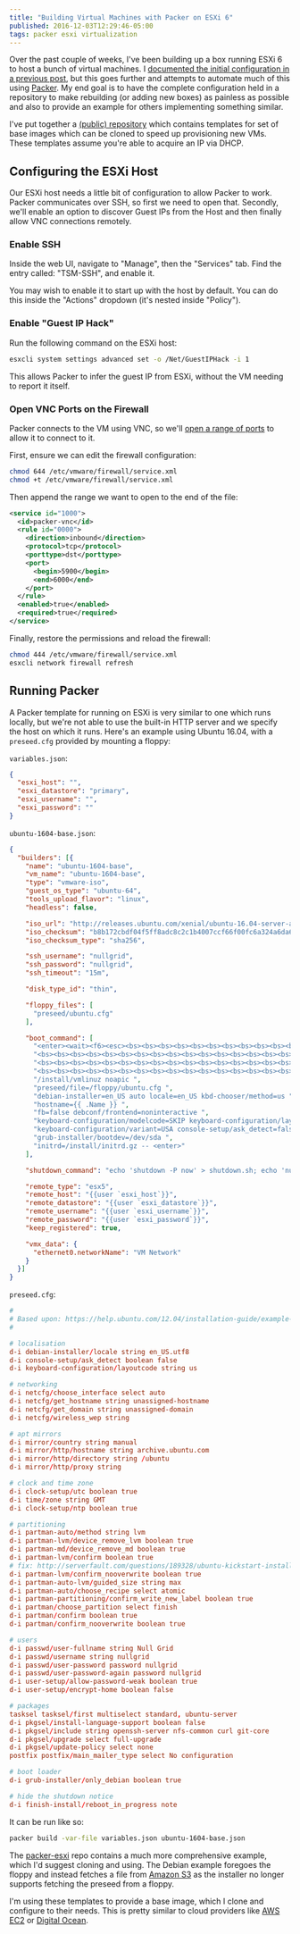 ```yaml
---
title: "Building Virtual Machines with Packer on ESXi 6"
published: 2016-12-03T12:29:46-05:00
tags: packer esxi virtualization
---
```


Over the past couple of weeks, I've been building up a box running ESXi 6 to
host a bunch of virtual machines. I [documented the initial configuration in a
previous post][hetzner_post], but this goes further and attempts to automate
much of this using [Packer][]. My end goal is to have the complete
configuration held in a repository to make rebuilding (or adding new boxes) as
painless as possible and also to provide an example for others implementing
something similar.

I've put together a [(public) repository][repo] which contains templates for
set of base images which can be cloned to speed up provisioning new VMs. These 
templates assume you're able to acquire an IP via DHCP.

## Configuring the ESXi Host

Our ESXi host needs a little bit of configuration to allow Packer to work.
Packer communicates over SSH, so first we need to open that. Secondly, we'll
enable an option to discover Guest IPs from the Host and then finally allow VNC
connections remotely.

### Enable SSH

Inside the web UI, navigate to "Manage", then the "Services" tab. Find the
entry called: "TSM-SSH", and enable it.

You may wish to enable it to start up with the host by default. You can do this
inside the "Actions" dropdown (it's nested inside "Policy").

### Enable "Guest IP Hack"

Run the following command on the ESXi host:

```sh
esxcli system settings advanced set -o /Net/GuestIPHack -i 1
```

This allows Packer to infer the guest IP from ESXi, without the VM needing to
report it itself.

### Open VNC Ports on the Firewall

Packer connects to the VM using VNC, so we'll [open a range of
ports][vmware_firewall] to allow it to connect to it.

First, ensure we can edit the firewall configuration:

```sh
chmod 644 /etc/vmware/firewall/service.xml
chmod +t /etc/vmware/firewall/service.xml
```

Then append the range we want to open to the end of the file:

```xml
<service id="1000">
  <id>packer-vnc</id>
  <rule id="0000">
    <direction>inbound</direction>
    <protocol>tcp</protocol>
    <porttype>dst</porttype>
    <port>
      <begin>5900</begin>
      <end>6000</end>
    </port>
  </rule>
  <enabled>true</enabled>
  <required>true</required>
</service>
```

Finally, restore the permissions and reload the firewall:

```sh
chmod 444 /etc/vmware/firewall/service.xml
esxcli network firewall refresh
```

## Running Packer

A Packer template for running on ESXi is very similar to one which runs
locally, but we're not able to use the built-in HTTP server and we specify the
host on which it runs. Here's an example using Ubuntu 16.04, with a
`preseed.cfg` provided by mounting a floppy:

`variables.json`:

```json
{
  "esxi_host": "",
  "esxi_datastore": "primary",
  "esxi_username": "",
  "esxi_password": ""
}
```

`ubuntu-1604-base.json`:

```json
{
  "builders": [{
    "name": "ubuntu-1604-base",
    "vm_name": "ubuntu-1604-base",
    "type": "vmware-iso",
    "guest_os_type": "ubuntu-64",
    "tools_upload_flavor": "linux",
    "headless": false,

    "iso_url": "http://releases.ubuntu.com/xenial/ubuntu-16.04-server-amd64.iso",
    "iso_checksum": "b8b172cbdf04f5ff8adc8c2c1b4007ccf66f00fc6a324a6da6eba67de71746f6",
    "iso_checksum_type": "sha256",

    "ssh_username": "nullgrid",
    "ssh_password": "nullgrid",
    "ssh_timeout": "15m",

    "disk_type_id": "thin",

    "floppy_files": [
      "preseed/ubuntu.cfg"
    ],

    "boot_command": [
      "<enter><wait><f6><esc><bs><bs><bs><bs><bs><bs><bs><bs><bs><bs><bs><bs><bs><bs><bs><bs><bs>",
      "<bs><bs><bs><bs><bs><bs><bs><bs><bs><bs><bs><bs><bs><bs><bs><bs><bs><bs><bs><bs><bs><bs>",
      "<bs><bs><bs><bs><bs><bs><bs><bs><bs><bs><bs><bs><bs><bs><bs><bs><bs><bs><bs><bs><bs><bs>",
      "<bs><bs><bs><bs><bs><bs><bs><bs><bs><bs><bs><bs><bs><bs><bs><bs><bs><bs><bs><bs><bs><bs>",
      "/install/vmlinuz noapic ",
      "preseed/file=/floppy/ubuntu.cfg ",
      "debian-installer=en_US auto locale=en_US kbd-chooser/method=us ",
      "hostname={{ .Name }} ",
      "fb=false debconf/frontend=noninteractive ",
      "keyboard-configuration/modelcode=SKIP keyboard-configuration/layout=USA ",
      "keyboard-configuration/variant=USA console-setup/ask_detect=false ",
      "grub-installer/bootdev=/dev/sda ",
      "initrd=/install/initrd.gz -- <enter>"
    ],

    "shutdown_command": "echo 'shutdown -P now' > shutdown.sh; echo 'nullgrid'|sudo -S sh 'shutdown.sh'",

    "remote_type": "esx5",
    "remote_host": "{{user `esxi_host`}}",
    "remote_datastore": "{{user `esxi_datastore`}}",
    "remote_username": "{{user `esxi_username`}}",
    "remote_password": "{{user `esxi_password`}}",
    "keep_registered": true,

    "vmx_data": {
      "ethernet0.networkName": "VM Network"
    }
  }]
}
```

`preseed.cfg`:

```conf
#
# Based upon: https://help.ubuntu.com/12.04/installation-guide/example-preseed.txt
#

# localisation
d-i debian-installer/locale string en_US.utf8
d-i console-setup/ask_detect boolean false
d-i keyboard-configuration/layoutcode string us

# networking
d-i netcfg/choose_interface select auto
d-i netcfg/get_hostname string unassigned-hostname
d-i netcfg/get_domain string unassigned-domain
d-i netcfg/wireless_wep string

# apt mirrors
d-i mirror/country string manual
d-i mirror/http/hostname string archive.ubuntu.com
d-i mirror/http/directory string /ubuntu
d-i mirror/http/proxy string

# clock and time zone
d-i clock-setup/utc boolean true
d-i time/zone string GMT
d-i clock-setup/ntp boolean true

# partitioning
d-i partman-auto/method string lvm
d-i partman-lvm/device_remove_lvm boolean true
d-i partman-md/device_remove_md boolean true
d-i partman-lvm/confirm boolean true
# fix: http://serverfault.com/questions/189328/ubuntu-kickstart-installation-using-lvm-waits-for-input
d-i partman-lvm/confirm_nooverwrite boolean true
d-i partman-auto-lvm/guided_size string max
d-i partman-auto/choose_recipe select atomic
d-i partman-partitioning/confirm_write_new_label boolean true
d-i partman/choose_partition select finish
d-i partman/confirm boolean true
d-i partman/confirm_nooverwrite boolean true

# users
d-i passwd/user-fullname string Null Grid
d-i passwd/username string nullgrid
d-i passwd/user-password password nullgrid
d-i passwd/user-password-again password nullgrid
d-i user-setup/allow-password-weak boolean true
d-i user-setup/encrypt-home boolean false

# packages
tasksel tasksel/first multiselect standard, ubuntu-server
d-i pkgsel/install-language-support boolean false
d-i pkgsel/include string openssh-server nfs-common curl git-core
d-i pkgsel/upgrade select full-upgrade
d-i pkgsel/update-policy select none
postfix postfix/main_mailer_type select No configuration

# boot loader
d-i grub-installer/only_debian boolean true

# hide the shutdown notice
d-i finish-install/reboot_in_progress note
```

It can be run like so:

```sh
packer build -var-file variables.json ubuntu-1604-base.json
```

The [packer-esxi][repo] repo contains a much more comprehensive example, which
I'd suggest cloning and using. The Debian example foregoes the floppy and
instead fetches a file from [Amazon S3][] as the installer no longer supports
fetching the preseed from a floppy.

I'm using these templates to provide a base image, which I clone and configure
to their needs. This is pretty similar to cloud providers like [AWS EC2][] or
[Digital Ocean][].

[hetzner_post]: https://nickcharlton.net/posts/configuring-esxi-6-on-hetzner.html
[Packer]: https://packer.io
[repo]: https://github.com/nickcharlton/packer-esxi
[vmware_firewall]: https://kb.vmware.com/selfservice/microsites/search.do?language=en_US&cmd=displayKC&externalId=2008226
[Amazon S3]: http://aws.amazon.com/s3
[AWS EC2]: https://aws.amazon.com/ec2/
[Digital Ocean]: https://m.do.co/c/6ff4dddb5e9d

